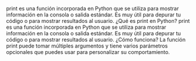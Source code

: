 print es una función incorporada en Python que se utiliza para mostrar información en la consola o salida estándar. Es muy útil para depurar tu código o para mostrar resultados al usuario.
¿Qué es print en Python?
print es una función incorporada en Python que se utiliza para mostrar información en la consola o salida estándar. Es muy útil para depurar tu código o para mostrar resultados al usuario.
¿Cómo funciona?
La función print puede tomar múltiples argumentos y tiene varios parámetros opcionales que puedes usar para personalizar su comportamiento.
